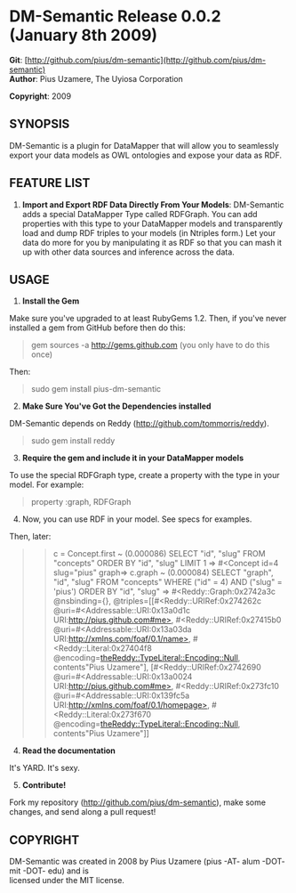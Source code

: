 DM-Semantic Release 0.0.2 (January 8th 2009) 
===================================

**Git**:  [http://github.com/pius/dm-semantic](http://github.com/pius/dm-semantic)   
**Author**:    Pius Uzamere, The Uyiosa Corporation

**Copyright**: 2009


SYNOPSIS
--------

DM-Semantic is a plugin for DataMapper that will allow you to seamlessly export your data models as OWL ontologies and expose your data as RDF.


FEATURE LIST
------------
                                                                              
1. **Import and Export RDF Data Directly From Your Models**: DM-Semantic adds a special DataMapper Type called RDFGraph.  You can add properties with this type to your DataMapper models and transparently load and dump RDF triples to your models (in Ntriples form.)  Let your data do more for you by manipulating it as RDF so that you can mash it up with other data sources and inference across the data.

USAGE
-----

1. **Install the Gem**

Make sure you've upgraded to at least RubyGems 1.2.  Then, if you've never installed a gem from GitHub before then do this:

  > gem sources -a http://gems.github.com (you only have to do this once)

Then:

  > sudo gem install pius-dm-semantic

2. **Make Sure You've Got the Dependencies installed**

DM-Semantic depends on Reddy (http://github.com/tommorris/reddy).

  > sudo gem install reddy

3. **Require the gem and include it in your DataMapper models**

To use the special RDFGraph type, create a property with the type in your model.  For example:

  > property :graph, RDFGraph
  
4.  Now, you can use RDF in your model.  See specs for examples.

Then, later:

  >> c = Concept.first
  ~ (0.000086) SELECT "id", "slug" FROM "concepts" ORDER BY "id", "slug" LIMIT 1
  => #<Concept id=4 slug="pius" graph=<not loaded>>
  >> c.graph
  ~ (0.000084) SELECT "graph", "id", "slug" FROM "concepts" WHERE ("id" = 4) AND ("slug" = 'pius') ORDER BY "id", "slug"
  => #<Reddy::Graph:0x2742a3c @nsbinding={}, @triples=[[#<Reddy::URIRef:0x274262c @uri=#<Addressable::URI:0x13a0d1c URI:http://pius.github.com#me>, #<Reddy::URIRef:0x27415b0 @uri=#<Addressable::URI:0x13a03da URI:http://xmlns.com/foaf/0.1/name>, #<Reddy::Literal:0x27404f8 @encoding=<theReddy::TypeLiteral::Encoding::Null>, contents"Pius Uzamere"], [#<Reddy::URIRef:0x2742690 @uri=#<Addressable::URI:0x13a0024 URI:http://pius.github.com#me>, #<Reddy::URIRef:0x273fc10 @uri=#<Addressable::URI:0x139fc5a URI:http://xmlns.com/foaf/0.1/homepage>, #<Reddy::Literal:0x273f670 @encoding=<theReddy::TypeLiteral::Encoding::Null>, contents"Pius Uzamere"]]
  
4. **Read the documentation**

It's YARD.  It's sexy.

5. **Contribute!**

Fork my repository (http://github.com/pius/dm-semantic), make some changes, and send along a pull request!
                                                                              

COPYRIGHT
---------                                                                 

DM-Semantic was created in 2008 by Pius Uzamere (pius -AT- alum -DOT- mit -DOT- edu) and is    
licensed under the MIT license.
